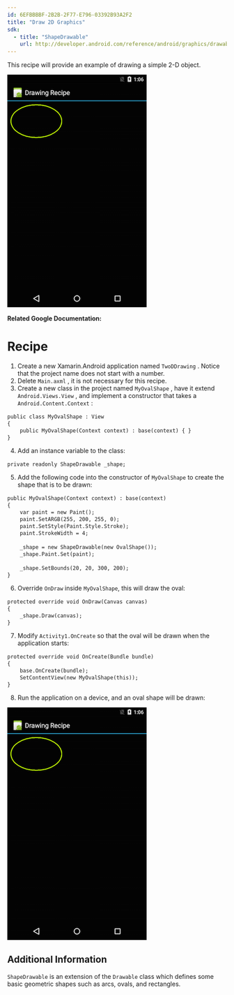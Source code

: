 ```yaml
---
id: 6EFBBBBF-2B2B-2F77-E796-03392B93A2F2
title: "Draw 2D Graphics"
sdk:
  - title: "ShapeDrawable" 
    url: http://developer.android.com/reference/android/graphics/drawable/ShapeDrawable.html
---
```


This recipe will provide an example of drawing a simple 2-D object.

 [ ![](Images/oval.png)](Images/oval.png)

 **Related Google Documentation:**

 <a name="Recipe" class="injected"></a>


# Recipe

1.  Create a new Xamarin.Android application named  `TwoDDrawing` . Notice that the project name does not start with a number.
2.  Delete  `Main.axml` , it is not necessary for this recipe.
3.  Create a new class in the project named  `MyOvalShape` , have it extend  `Android.Views.View` , and implement a constructor that takes a  `Android.Content.Context` :


```
public class MyOvalShape : View
{
    public MyOvalShape(Context context) : base(context) { }
}
```

<ol start="4">
  <li>Add an instance variable to the class:</li>
</ol>

```
private readonly ShapeDrawable _shape;
```

<ol start="5">
  <li>Add the following code into the constructor of <code>MyOvalShape</code> to create the shape that is to be drawn:</li>
</ol>

```
public MyOvalShape(Context context) : base(context)
{
    var paint = new Paint();
    paint.SetARGB(255, 200, 255, 0);
    paint.SetStyle(Paint.Style.Stroke);
    paint.StrokeWidth = 4;

    _shape = new ShapeDrawable(new OvalShape());
    _shape.Paint.Set(paint);

    _shape.SetBounds(20, 20, 300, 200);
}
```

<ol start="6">
  <li>Override <code>OnDraw</code> inside <code>MyOvalShape</code>, this will draw the oval:</li>
</ol>

```
protected override void OnDraw(Canvas canvas)
{
    _shape.Draw(canvas);
}
```

<ol start="7">
  <li>Modify <code>Activity1.OnCreate</code> so that the oval will be drawn when the application starts:</li>
</ol>

```
protected override void OnCreate(Bundle bundle)
{
    base.OnCreate(bundle);
    SetContentView(new MyOvalShape(this));
}
```

<ol start="8">
  <li>Run the application on a device, and an oval shape will be drawn:</li>
</ol>

 [ ![](Images/oval.png)](Images/oval.png)

 <a name="Additional_Information" class="injected"></a>


## Additional Information

 []()

 `ShapeDrawable` is an extension of the `Drawable` class
which defines some basic geometric shapes such as arcs, ovals, and
rectangles.

